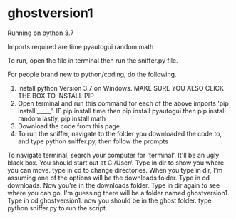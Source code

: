 # ghostversion1

Running on python 3.7

Imports required are
time
pyautogui
random
math

To run, open the file in terminal then run the sniffer.py file.


For people brand new to python/coding, do the following.
1. Install python Version 3.7 on Windows. MAKE SURE YOU ALSO CLICK THE BOX TO INSTALL PIP
2. Open terminal and run this command for each of the above imports
  'pip install _____'. IE pip install time then pip install pyautogui then pip install random lastly, pip install math
3. Download the code from this page.
4. To run the sniffer, navigate to the folder you downloaded the code to, and type python sniffer.py, then follow the prompts

To navigate terminal, search your computer for 'terminal'. It'll be an ugly black box. You should start out at C:/User/.
Type in dir to show you where you can move.
type in cd to change directories. 
When you type in dir, I'm assuming one of the options will be the downloads folder. Type in cd downloads.
Now you're in the downloads folder. Type in dir again to see where you can go. I'm guessing there will be a folder named ghostversion1. Type in cd ghostversion1.
now you should be in the ghost folder. type python sniffer.py to run the script.

